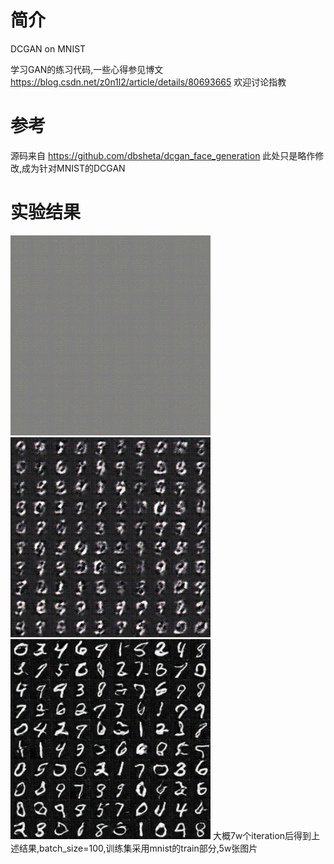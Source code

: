 # 简介
DCGAN on MNIST

学习GAN的练习代码,一些心得参见博文 https://blog.csdn.net/z0n1l2/article/details/80693665 欢迎讨论指教

# 参考
源码来自 https://github.com/dbsheta/dcgan_face_generation
此处只是略作修改,成为针对MNIST的DCGAN


# 实验结果
![初始](https://github.com/z01nl1o02/toy-gan/blob/master/result/Gnet-output-%E5%88%9D%E5%A7%8B.jpg)
![中间](https://github.com/z01nl1o02/toy-gan/blob/master/result/Gnet-output-%E4%B8%AD%E9%97%B4%E8%BF%87%E7%A8%8B.jpg)
![结果](https://github.com/z01nl1o02/toy-gan/blob/master/result/Gnet-output-%E6%9C%80%E7%BB%88%E7%BB%93%E6%9E%9C.jpg)
大概7w个iteration后得到上述结果,batch_size=100,训练集采用mnist的train部分,5w张图片


